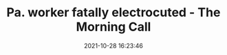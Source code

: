 ---
"title": "Pa. worker fatally electrocuted - The Morning Call"
"date": "2021-10-28 16:23:46"
"feed_name": "GOOGLENEWSCONSTRUCTION"
"feed_website": "https://news.google.com/search?q=construction%2Bincident&hl=en-US&gl=US&ceid=US:en"
"feed_rss": "https://news.google.com/rss/search?q=construction%2Bincident&hl=en-US&gl=US&ceid=US:en"
"link": "https://www.mcall.com/news/pennsylvania/mc-nws-pa-worker-electrocuted-20211028-72s4hft6d5bydjnqjs6if6k4me-story.html"
"source": "{'href': 'https://www.mcall.com', 'title': 'The Morning Call'}"
"file": "_posts/2021-1-1-c5f46c5e1aa398767d5ca6e70c9c61e71e947ac6.md"
"accident": "0"
"drilling": "0"
"dead": "0"
"injured": "0"
"arrested": "0"
"place": "unknown place"
"where": "unknown site"
"causes": "unknown"
"place_uri": "unknown place"
---